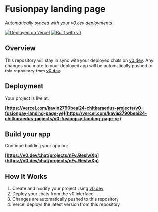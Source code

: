# Fusionpay landing page

*Automatically synced with your [v0.dev](https://v0.dev) deployments*

[![Deployed on Vercel](https://img.shields.io/badge/Deployed%20on-Vercel-black?style=for-the-badge&logo=vercel)](https://vercel.com/kavin2790beai24-chitkaraedus-projects/v0-fusionpay-landing-page-ye)
[![Built with v0](https://img.shields.io/badge/Built%20with-v0.dev-black?style=for-the-badge)](https://v0.dev/chat/projects/nFyJ9esIwXp)

## Overview

This repository will stay in sync with your deployed chats on [v0.dev](https://v0.dev).
Any changes you make to your deployed app will be automatically pushed to this repository from [v0.dev](https://v0.dev).

## Deployment

Your project is live at:

**[https://vercel.com/kavin2790beai24-chitkaraedus-projects/v0-fusionpay-landing-page-ye](https://vercel.com/kavin2790beai24-chitkaraedus-projects/v0-fusionpay-landing-page-ye)**

## Build your app

Continue building your app on:

**[https://v0.dev/chat/projects/nFyJ9esIwXp](https://v0.dev/chat/projects/nFyJ9esIwXp)**

## How It Works

1. Create and modify your project using [v0.dev](https://v0.dev)
2. Deploy your chats from the v0 interface
3. Changes are automatically pushed to this repository
4. Vercel deploys the latest version from this repository